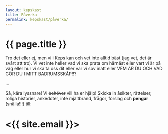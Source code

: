 ```yaml
---
layout: kepskast
title: Påverka
permalink: kepskast/påverka/
---
```


# {{ page.title }}

Tro det eller ej, men vi i Keps kan och vet inte alltid bäst (jag vet, det är svårt att tro). Vi vet inte heller vad vi ska prata om härnäst eller vart vi är på väg eller hur vi ska ta oss dit eller var vi sov inatt eller VEM ÄR DU OCH VAD GÖR DU I MITT BADRUMSSKÅP!!?

...

Så, kära lyssnare! Vi <strike>behöver</strike> vill ha er hjälp! Skicka in åsikter, rättelser, roliga historier, ankedoter, inte mjältbrand, frågor, förslag och **pengar** (snälla!!!) till:

# <{{ site.email }}>